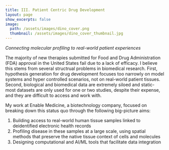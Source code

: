 ```yaml
---
title: III. Patient Centric Drug Development
layout: page
show_excerpts: false
image: 
  path: /assets/images/dino_cover.png
  thumbnail: /assets/images/dino_cover_thumbnail.jpg
---
```


*Connecting molecular profiling to real-world patient experiences*

The majority of new therapies submitted for Food and Drug Administration (FDA) approval in the United States fail due to a lack of efficacy. I believe this stems from several structrual problems in biomedical research. First, hypothesis generation for drug development focuses too narrowly on model systems and hyper controlled scenarios, not on real-world patient tissues. Second, biological and biomedical data are extremely siloed and static-most datasets are only used for one or two studies, despite their expense, and they are difficult to access and work with.

My work at Enable Medicine, a biotechnology company, focused on breaking down this status quo through the following big-picture aims:
1. Building access to real-world human tissue samples linked to deidentified electronic health records
2. Profiling disease in these samples at a large scale, using spatial methods that preserve the native tissue context of cells and molecules
3. Designing computational and AI/ML tools that facilitate data integration
